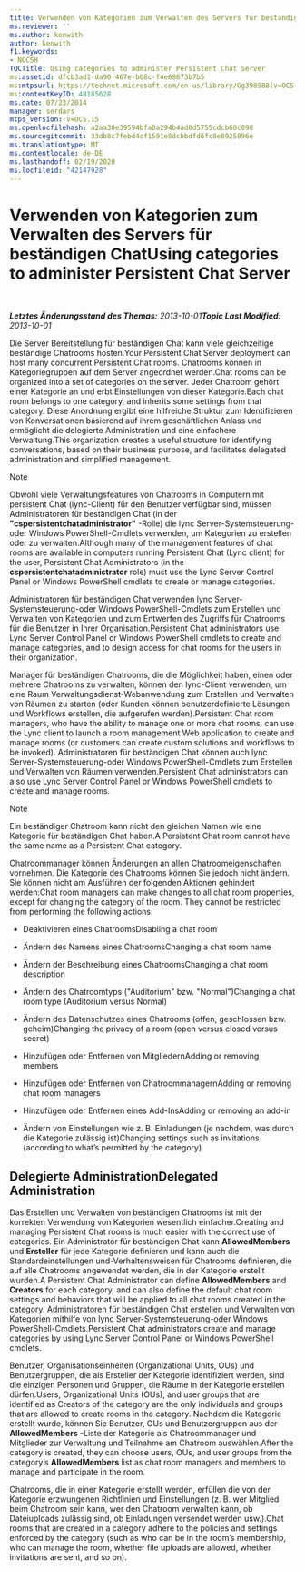 ```yaml
---
title: Verwenden von Kategorien zum Verwalten des Servers für beständigen Chat
ms.reviewer: ''
ms.author: kenwith
author: kenwith
f1.keywords:
- NOCSH
TOCTitle: Using categories to administer Persistent Chat Server
ms:assetid: dfcb3ad1-da90-467e-b08c-f4e68673b7b5
ms:mtpsurl: https://technet.microsoft.com/en-us/library/Gg398988(v=OCS.15)
ms:contentKeyID: 48185628
ms.date: 07/23/2014
manager: serdars
mtps_version: v=OCS.15
ms.openlocfilehash: a2aa30e39594bfa0a294b4ad0d5755cdcb60c090
ms.sourcegitcommit: 33db8c7febd4cf1591e8dcbbdfd6fc8e8925896e
ms.translationtype: MT
ms.contentlocale: de-DE
ms.lasthandoff: 02/19/2020
ms.locfileid: "42147928"
---
```

<div data-xmlns="http://www.w3.org/1999/xhtml">

<div class="topic" data-xmlns="http://www.w3.org/1999/xhtml" data-msxsl="urn:schemas-microsoft-com:xslt" data-cs="http://msdn.microsoft.com/">

<div data-asp="https://msdn2.microsoft.com/asp">

# <a name="using-categories-to-administer-persistent-chat-server"></a><span data-ttu-id="8ebe9-102">Verwenden von Kategorien zum Verwalten des Servers für beständigen Chat</span><span class="sxs-lookup"><span data-stu-id="8ebe9-102">Using categories to administer Persistent Chat Server</span></span>

</div>

<div id="mainSection">

<div id="mainBody">

<span> </span>

<span data-ttu-id="8ebe9-103">_**Letztes Änderungsstand des Themas:** 2013-10-01_</span><span class="sxs-lookup"><span data-stu-id="8ebe9-103">_**Topic Last Modified:** 2013-10-01_</span></span>

<span data-ttu-id="8ebe9-104">Die Server Bereitstellung für beständigen Chat kann viele gleichzeitige beständige Chatrooms hosten.</span><span class="sxs-lookup"><span data-stu-id="8ebe9-104">Your Persistent Chat Server deployment can host many concurrent Persistent Chat rooms.</span></span> <span data-ttu-id="8ebe9-105">Chatrooms können in Kategoriegruppen auf dem Server angeordnet werden.</span><span class="sxs-lookup"><span data-stu-id="8ebe9-105">Chat rooms can be organized into a set of categories on the server.</span></span> <span data-ttu-id="8ebe9-106">Jeder Chatroom gehört einer Kategorie an und erbt Einstellungen von dieser Kategorie.</span><span class="sxs-lookup"><span data-stu-id="8ebe9-106">Each chat room belongs to one category, and inherits some settings from that category.</span></span> <span data-ttu-id="8ebe9-107">Diese Anordnung ergibt eine hilfreiche Struktur zum Identifizieren von Konversationen basierend auf ihrem geschäftlichen Anlass und ermöglicht die delegierte Administration und eine einfachere Verwaltung.</span><span class="sxs-lookup"><span data-stu-id="8ebe9-107">This organization creates a useful structure for identifying conversations, based on their business purpose, and facilitates delegated administration and simplified management.</span></span>

<div>


> [!NOTE]  
> <span data-ttu-id="8ebe9-108">Obwohl viele Verwaltungsfeatures von Chatrooms in Computern mit persistent Chat (lync-Client) für den Benutzer verfügbar sind, müssen Administratoren für beständigen Chat (in der <STRONG>"cspersistentchatadministrator"</STRONG> -Rolle) die lync Server-Systemsteuerung-oder Windows PowerShell-Cmdlets verwenden, um Kategorien zu erstellen oder zu verwalten.</span><span class="sxs-lookup"><span data-stu-id="8ebe9-108">Although many of the management features of chat rooms are available in computers running Persistent Chat (Lync client) for the user, Persistent Chat Administrators (in the <STRONG>cspersistentchatadministrator</STRONG> role) must use the Lync Server Control Panel or Windows PowerShell cmdlets to create or manage categories.</span></span>



</div>

<span data-ttu-id="8ebe9-109">Administratoren für beständigen Chat verwenden lync Server-Systemsteuerung-oder Windows PowerShell-Cmdlets zum Erstellen und Verwalten von Kategorien und zum Entwerfen des Zugriffs für Chatrooms für die Benutzer in Ihrer Organisation.</span><span class="sxs-lookup"><span data-stu-id="8ebe9-109">Persistent Chat administrators use Lync Server Control Panel or Windows PowerShell cmdlets to create and manage categories, and to design access for chat rooms for the users in their organization.</span></span>

<span data-ttu-id="8ebe9-110">Manager für beständigen Chatrooms, die die Möglichkeit haben, einen oder mehrere Chatrooms zu verwalten, können den lync-Client verwenden, um eine Raum Verwaltungsdienst-Webanwendung zum Erstellen und Verwalten von Räumen zu starten (oder Kunden können benutzerdefinierte Lösungen und Workflows erstellen, die aufgerufen werden).</span><span class="sxs-lookup"><span data-stu-id="8ebe9-110">Persistent Chat room managers, who have the ability to manage one or more chat rooms, can use the Lync client to launch a room management Web application to create and manage rooms (or customers can create custom solutions and workflows to be invoked).</span></span> <span data-ttu-id="8ebe9-111">Administratoren für beständigen Chat können auch lync Server-Systemsteuerung-oder Windows PowerShell-Cmdlets zum Erstellen und Verwalten von Räumen verwenden.</span><span class="sxs-lookup"><span data-stu-id="8ebe9-111">Persistent Chat administrators can also use Lync Server Control Panel or Windows PowerShell cmdlets to create and manage rooms.</span></span>

<div>


> [!NOTE]  
> <span data-ttu-id="8ebe9-112">Ein beständiger Chatroom kann nicht den gleichen Namen wie eine Kategorie für beständigen Chat haben.</span><span class="sxs-lookup"><span data-stu-id="8ebe9-112">A Persistent Chat room cannot have the same name as a Persistent Chat category.</span></span>



</div>

<span data-ttu-id="8ebe9-p103">Chatroommanager können Änderungen an allen Chatroomeigenschaften vornehmen. Die Kategorie des Chatrooms können Sie jedoch nicht ändern. Sie können nicht am Ausführen der folgenden Aktionen gehindert werden:</span><span class="sxs-lookup"><span data-stu-id="8ebe9-p103">Chat room managers can make changes to all chat room properties, except for changing the category of the room. They cannot be restricted from performing the following actions:</span></span>

  - <span data-ttu-id="8ebe9-115">Deaktivieren eines Chatrooms</span><span class="sxs-lookup"><span data-stu-id="8ebe9-115">Disabling a chat room</span></span>

  - <span data-ttu-id="8ebe9-116">Ändern des Namens eines Chatrooms</span><span class="sxs-lookup"><span data-stu-id="8ebe9-116">Changing a chat room name</span></span>

  - <span data-ttu-id="8ebe9-117">Ändern der Beschreibung eines Chatrooms</span><span class="sxs-lookup"><span data-stu-id="8ebe9-117">Changing a chat room description</span></span>

  - <span data-ttu-id="8ebe9-118">Ändern des Chatroomtyps ("Auditorium" bzw. "Normal")</span><span class="sxs-lookup"><span data-stu-id="8ebe9-118">Changing a chat room type (Auditorium versus Normal)</span></span>

  - <span data-ttu-id="8ebe9-119">Ändern des Datenschutzes eines Chatrooms (offen, geschlossen bzw. geheim)</span><span class="sxs-lookup"><span data-stu-id="8ebe9-119">Changing the privacy of a room (open versus closed versus secret)</span></span>

  - <span data-ttu-id="8ebe9-120">Hinzufügen oder Entfernen von Mitgliedern</span><span class="sxs-lookup"><span data-stu-id="8ebe9-120">Adding or removing members</span></span>

  - <span data-ttu-id="8ebe9-121">Hinzufügen oder Entfernen von Chatroommanagern</span><span class="sxs-lookup"><span data-stu-id="8ebe9-121">Adding or removing chat room managers</span></span>

  - <span data-ttu-id="8ebe9-122">Hinzufügen oder Entfernen eines Add-Ins</span><span class="sxs-lookup"><span data-stu-id="8ebe9-122">Adding or removing an add-in</span></span>

  - <span data-ttu-id="8ebe9-123">Ändern von Einstellungen wie z. B. Einladungen (je nachdem, was durch die Kategorie zulässig ist)</span><span class="sxs-lookup"><span data-stu-id="8ebe9-123">Changing settings such as invitations (according to what’s permitted by the category)</span></span>

<div>

## <a name="delegated-administration"></a><span data-ttu-id="8ebe9-124">Delegierte Administration</span><span class="sxs-lookup"><span data-stu-id="8ebe9-124">Delegated Administration</span></span>

<span data-ttu-id="8ebe9-125">Das Erstellen und Verwalten von beständigen Chatrooms ist mit der korrekten Verwendung von Kategorien wesentlich einfacher.</span><span class="sxs-lookup"><span data-stu-id="8ebe9-125">Creating and managing Persistent Chat rooms is much easier with the correct use of categories.</span></span> <span data-ttu-id="8ebe9-126">Ein Administrator für beständigen Chat kann **AllowedMembers** und **Ersteller** für jede Kategorie definieren und kann auch die Standardeinstellungen und-Verhaltensweisen für Chatrooms definieren, die auf alle Chatrooms angewendet werden, die in der Kategorie erstellt wurden.</span><span class="sxs-lookup"><span data-stu-id="8ebe9-126">A Persistent Chat Administrator can define **AllowedMembers** and **Creators** for each category, and can also define the default chat room settings and behaviors that will be applied to all chat rooms created in the category.</span></span> <span data-ttu-id="8ebe9-127">Administratoren für beständigen Chat erstellen und Verwalten von Kategorien mithilfe von lync Server-Systemsteuerung-oder Windows PowerShell-Cmdlets.</span><span class="sxs-lookup"><span data-stu-id="8ebe9-127">Persistent Chat administrators create and manage categories by using Lync Server Control Panel or Windows PowerShell cmdlets.</span></span>

<span data-ttu-id="8ebe9-128">Benutzer, Organisationseinheiten (Organizational Units, OUs) und Benutzergruppen, die als Ersteller der Kategorie identifiziert werden, sind die einzigen Personen und Gruppen, die Räume in der Kategorie erstellen dürfen.</span><span class="sxs-lookup"><span data-stu-id="8ebe9-128">Users, Organizational Units (OUs), and user groups that are identified as Creators of the category are the only individuals and groups that are allowed to create rooms in the category.</span></span> <span data-ttu-id="8ebe9-129">Nachdem die Kategorie erstellt wurde, können Sie Benutzer, OUs und Benutzergruppen aus der **AllowedMembers** -Liste der Kategorie als Chatroommanager und Mitglieder zur Verwaltung und Teilnahme am Chatroom auswählen.</span><span class="sxs-lookup"><span data-stu-id="8ebe9-129">After the category is created, they can choose users, OUs, and user groups from the category’s **AllowedMembers** list as chat room managers and members to manage and participate in the room.</span></span>

<span data-ttu-id="8ebe9-130">Chatrooms, die in einer Kategorie erstellt werden, erfüllen die von der Kategorie erzwungenen Richtlinien und Einstellungen (z. B. wer Mitglied beim Chatroom sein kann, wer den Chatroom verwalten kann, ob Dateiuploads zulässig sind, ob Einladungen versendet werden usw.).</span><span class="sxs-lookup"><span data-stu-id="8ebe9-130">Chat rooms that are created in a category adhere to the policies and settings enforced by the category (such as who can be in the room’s membership, who can manage the room, whether file uploads are allowed, whether invitations are sent, and so on).</span></span>

</div>

</div>

<span> </span>

</div>

</div>

</div>

